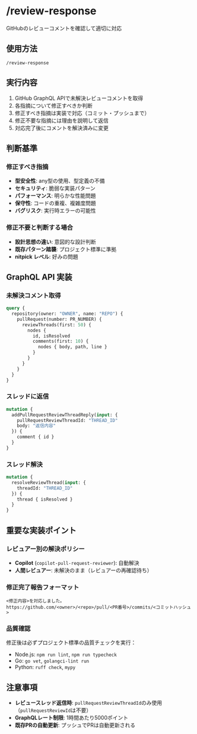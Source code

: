 # /review-response

GitHubのレビューコメントを確認して適切に対応

## 使用方法
```
/review-response
```

## 実行内容
1. GitHub GraphQL APIで未解決レビューコメントを取得
2. 各指摘について修正すべきか判断
3. 修正すべき指摘は実装で対応（コミット・プッシュまで）
4. 修正不要な指摘には理由を説明して返信
5. 対応完了後にコメントを解決済みに変更

## 判断基準

### 修正すべき指摘
- **型安全性**: any型の使用、型定義の不備
- **セキュリティ**: 脆弱な実装パターン
- **パフォーマンス**: 明らかな性能問題
- **保守性**: コードの重複、複雑度問題
- **バグリスク**: 実行時エラーの可能性

### 修正不要と判断する場合
- **設計思想の違い**: 意図的な設計判断
- **既存パターン踏襲**: プロジェクト標準に準拠
- **nitpick レベル**: 好みの問題

## GraphQL API 実装

### 未解決コメント取得
```graphql
query {
  repository(owner: "OWNER", name: "REPO") {
    pullRequest(number: PR_NUMBER) {
      reviewThreads(first: 50) {
        nodes {
          id, isResolved
          comments(first: 10) {
            nodes { body, path, line }
          }
        }
      }
    }
  }
}
```

### スレッドに返信
```graphql
mutation {
  addPullRequestReviewThreadReply(input: {
    pullRequestReviewThreadId: "THREAD_ID"
    body: "返信内容"
  }) {
    comment { id }
  }
}
```

### スレッド解決
```graphql
mutation {
  resolveReviewThread(input: {
    threadId: "THREAD_ID"
  }) {
    thread { isResolved }
  }
}
```

## 重要な実装ポイント

### レビュアー別の解決ポリシー
- **Copilot** (`copilot-pull-request-reviewer`): 自動解決
- **人間レビュアー**: 未解決のまま（レビュアーの再確認待ち）

### 修正完了報告フォーマット
```
<修正内容>を対応しました。
https://github.com/<owner>/<repo>/pull/<PR番号>/commits/<コミットハッシュ>
```

### 品質確認
修正後は必ずプロジェクト標準の品質チェックを実行：
- Node.js: `npm run lint`, `npm run typecheck`
- Go: `go vet`, `golangci-lint run`
- Python: `ruff check`, `mypy`

## 注意事項
- **レビュースレッド返信時**: `pullRequestReviewThreadId`のみ使用（`pullRequestReviewId`は不要）
- **GraphQLレート制限**: 1時間あたり5000ポイント
- **既存PRの自動更新**: プッシュでPRは自動更新される
